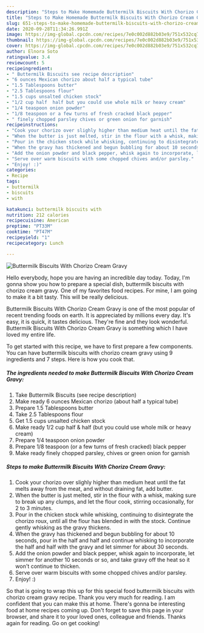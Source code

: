 ```yaml
---
description: "Steps to Make Homemade Buttermilk Biscuits With Chorizo Cream Gravy"
title: "Steps to Make Homemade Buttermilk Biscuits With Chorizo Cream Gravy"
slug: 651-steps-to-make-homemade-buttermilk-biscuits-with-chorizo-cream-gravy
date: 2020-09-28T11:34:26.991Z
image: https://img-global.cpcdn.com/recipes/7e0c002d882b03e9/751x532cq70/buttermilk-biscuits-with-chorizo-cream-gravy-recipe-main-photo.jpg
thumbnail: https://img-global.cpcdn.com/recipes/7e0c002d882b03e9/751x532cq70/buttermilk-biscuits-with-chorizo-cream-gravy-recipe-main-photo.jpg
cover: https://img-global.cpcdn.com/recipes/7e0c002d882b03e9/751x532cq70/buttermilk-biscuits-with-chorizo-cream-gravy-recipe-main-photo.jpg
author: Elnora Soto
ratingvalue: 3.4
reviewcount: 5
recipeingredient:
- " Buttermilk Biscuits see recipe description"
- "6 ounces Mexican chorizo about half a typical tube"
- "1.5 Tablespoons butter"
- "2.5 Tablespoons flour"
- "1.5 cups unsalted chicken stock"
- "1/2 cup half  half but you could use whole milk or heavy cream"
- "1/4 teaspoon onion powder"
- "1/8 teaspoon or a few turns of fresh cracked black pepper"
- " finely chopped parsley chives or green onion for garnish"
recipeinstructions:
- "Cook your chorizo over slighly higher than medium heat until the fat melts away from the meat, and without draining fat, add butter."
- "When the butter is just melted, stir in the flour with a whisk, making sure to break up any clumps, and let the flour cook, stirring occasionally, for 2 to 3 minutes."
- "Pour in the chicken stock while whisking, continuing to disintegrate the chorizo roux, until all the flour has blended in with the stock. Continue gently whisking as the gravy thickens."
- "When the gravy has thickened and begun bubbling for about 10 seconds, pour in the half and half and continue whisking to incorporate the half and half with the gravy and let simmer for about 30 seconds."
- "Add the onion powder and black pepper, whisk again to incorporate, let simmer for another 10 seconds or so, and take gravy off the heat so it won&#39;t continue to thicken."
- "Serve over warm biscuits with some chopped chives and/or parsley."
- "Enjoy! :)"
categories:
- Recipe
tags:
- buttermilk
- biscuits
- with

katakunci: buttermilk biscuits with 
nutrition: 212 calories
recipecuisine: American
preptime: "PT33M"
cooktime: "PT47M"
recipeyield: "1"
recipecategory: Lunch

---
```



![Buttermilk Biscuits With Chorizo Cream Gravy](https://img-global.cpcdn.com/recipes/7e0c002d882b03e9/751x532cq70/buttermilk-biscuits-with-chorizo-cream-gravy-recipe-main-photo.jpg)

Hello everybody, hope you are having an incredible day today. Today, I'm gonna show you how to prepare a special dish, buttermilk biscuits with chorizo cream gravy. One of my favorites food recipes. For mine, I am going to make it a bit tasty. This will be really delicious.



Buttermilk Biscuits With Chorizo Cream Gravy is one of the most popular of recent trending foods on earth. It is appreciated by millions every day. It's easy, it is quick, it tastes delicious. They're fine and they look wonderful. Buttermilk Biscuits With Chorizo Cream Gravy is something which I have loved my entire life.


To get started with this recipe, we have to first prepare a few components. You can have buttermilk biscuits with chorizo cream gravy using 9 ingredients and 7 steps. Here is how you cook that.

<!--inarticleads1-->

##### The ingredients needed to make Buttermilk Biscuits With Chorizo Cream Gravy:

1. Take  Buttermilk Biscuits (see recipe description)
1. Make ready 6 ounces Mexican chorizo (about half a typical tube)
1. Prepare 1.5 Tablespoons butter
1. Take 2.5 Tablespoons flour
1. Get 1.5 cups unsalted chicken stock
1. Make ready 1/2 cup half &amp; half (but you could use whole milk or heavy cream)
1. Prepare 1/4 teaspoon onion powder
1. Prepare 1/8 teaspoon (or a few turns of fresh cracked) black pepper
1. Make ready  finely chopped parsley, chives or green onion for garnish




<!--inarticleads2-->

##### Steps to make Buttermilk Biscuits With Chorizo Cream Gravy:

1. Cook your chorizo over slighly higher than medium heat until the fat melts away from the meat, and without draining fat, add butter.
1. When the butter is just melted, stir in the flour with a whisk, making sure to break up any clumps, and let the flour cook, stirring occasionally, for 2 to 3 minutes.
1. Pour in the chicken stock while whisking, continuing to disintegrate the chorizo roux, until all the flour has blended in with the stock. Continue gently whisking as the gravy thickens.
1. When the gravy has thickened and begun bubbling for about 10 seconds, pour in the half and half and continue whisking to incorporate the half and half with the gravy and let simmer for about 30 seconds.
1. Add the onion powder and black pepper, whisk again to incorporate, let simmer for another 10 seconds or so, and take gravy off the heat so it won&#39;t continue to thicken.
1. Serve over warm biscuits with some chopped chives and/or parsley.
1. Enjoy! :)




So that is going to wrap this up for this special food buttermilk biscuits with chorizo cream gravy recipe. Thank you very much for reading. I am confident that you can make this at home. There's gonna be interesting food at home recipes coming up. Don't forget to save this page in your browser, and share it to your loved ones, colleague and friends. Thanks again for reading. Go on get cooking!

